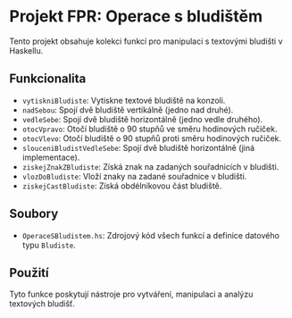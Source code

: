 # Projekt FPR: Operace s bludištěm

Tento projekt obsahuje kolekci funkcí pro manipulaci s textovými bludišti v Haskellu.

## Funkcionalita

*   `vytiskniBludiste`: Vytiskne textové bludiště na konzoli.
*   `nadSebou`: Spojí dvě bludiště vertikálně (jedno nad druhé).
*   `vedleSebe`: Spojí dvě bludiště horizontálně (jedno vedle druhého).
*   `otocVpravo`: Otočí bludiště o 90 stupňů ve směru hodinových ručiček.
*   `otocVlevo`: Otočí bludiště o 90 stupňů proti směru hodinových ručiček.
*   `slouceniBludistVedleSebe`: Spojí dvě bludiště horizontálně (jiná implementace).
*   `ziskejZnakZBludiste`: Získá znak na zadaných souřadnicích v bludišti.
*   `vlozDoBludiste`: Vloží znaky na zadané souřadnice v bludišti.
*   `ziskejCastBludiste`: Získá obdélníkovou část bludiště.

## Soubory

*   `OperaceSBludistem.hs`: Zdrojový kód všech funkcí a definice datového typu `Bludiste`.

## Použití

Tyto funkce poskytují nástroje pro vytváření, manipulaci a analýzu textových bludišť.
